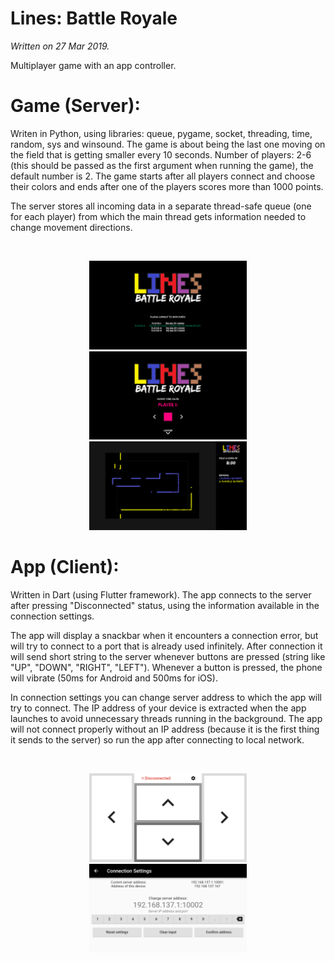 # Lines: Battle Royale
*Written on 27 Mar 2019.*

Multiplayer game with an app controller.

# Game (Server):
Writen in Python, using libraries: queue, pygame, socket, threading, time, random, sys and winsound.
The game is about being the last one moving on the field that is getting smaller every 10 seconds.
Number of players: 2-6 (this should be passed as the first argument when running the game), the default number is 2.
The game starts after all players connect and choose their colors and ends after one of the players scores more than 1000 points.

The server stores all incoming data in a separate thread-safe queue (one for each player) from which the main thread gets information needed to change movement directions.

<br>
<p align="center">
  <img width="50%" height="50%" src="game1.png">
  <img width="50%" height="50%" src="game2.png">
  <img width="50%" height="50%" src="game3.png">
</p>

# App (Client):
Written in Dart (using Flutter framework).
The app connects to the server after pressing "Disconnected" status, using the information available in the connection settings.

The app will display a snackbar when it encounters a connection error, but will try to connect to a port that is already used infinitely.
After connection it will send short string to the server whenever buttons are pressed (string like "UP", "DOWN", "RIGHT", "LEFT").
Whenever a button is pressed, the phone will vibrate (50ms for Android and 500ms for iOS).

In connection settings you can change server address to which the app will try to connect.
The IP address of your device is extracted when the app launches to avoid unnecessary threads running in the background.
The app will not connect properly without an IP address (because it is the first thing it sends to the server) so run the app after connecting to local network.

<br>
<p align="center">
  <img width="50%" height="50%" src="app1.jpg">
  <img width="50%" height="50%" src="app2.jpg">
</p>
